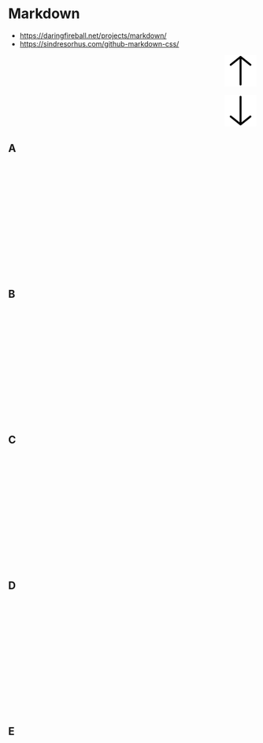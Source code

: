 # Markdown

- https://daringfireball.net/projects/markdown/
- https://sindresorhus.com/github-markdown-css/

<p align="right"><img src="icons/bytesize-icons/dist/icons/arrow-top.svg"></p>

<p align="right"><img src="icons/bytesize-icons/dist/icons/arrow-bottom.svg"></p>

## A

```















```


## B

```















```



## C

```















```



## D

```















```



## E

```















```

